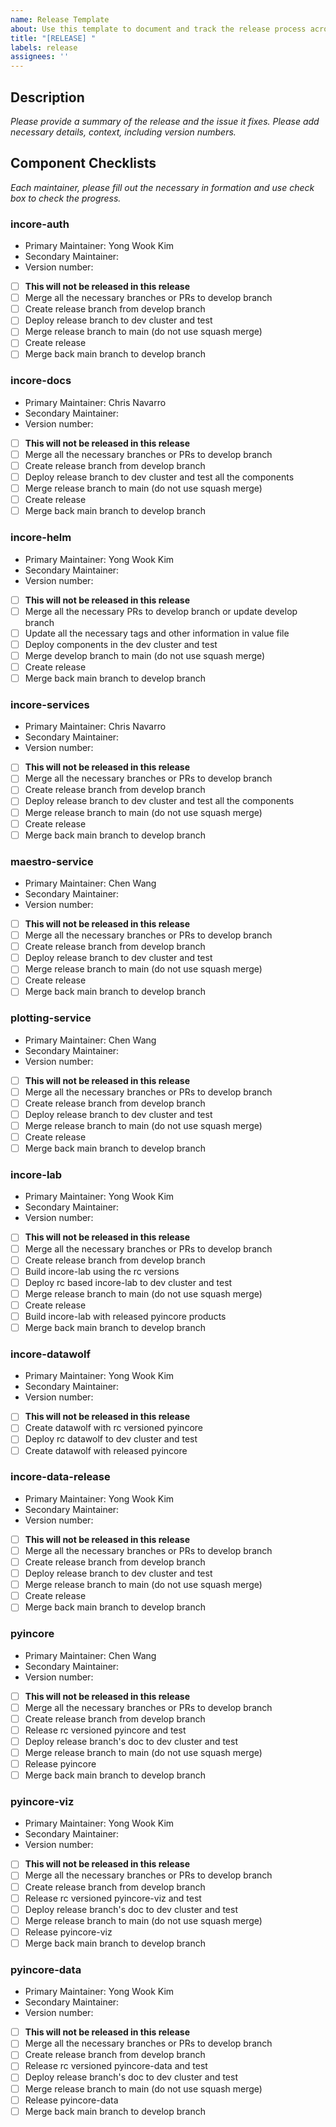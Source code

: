 ```yaml
---
name: Release Template
about: Use this template to document and track the release process across multiple components.
title: "[RELEASE] "
labels: release
assignees: ''
---
```


## Description
_Please provide a summary of the release and the issue it fixes. 
Please add necessary details, context, including version numbers._

## Component Checklists
_Each maintainer, please fill out the necessary in formation and use check box to check the progress._

### incore-auth
- Primary Maintainer: Yong Wook Kim
- Secondary Maintainer:
- Version number:
- [ ] **This will not be released in this release**
- [ ] Merge all the necessary branches or PRs to develop branch
- [ ] Create release branch from develop branch
- [ ] Deploy release branch to dev cluster and test
- [ ] Merge release branch to main (do not use squash merge)
- [ ] Create release
- [ ] Merge back main branch to develop branch

### incore-docs
- Primary Maintainer: Chris Navarro
- Secondary Maintainer:
- Version number:
- [ ] **This will not be released in this release**
- [ ] Merge all the necessary branches or PRs to develop branch
- [ ] Create release branch from develop branch
- [ ] Deploy release branch to dev cluster and test all the components
- [ ] Merge release branch to main (do not use squash merge)
- [ ] Create release
- [ ] Merge back main branch to develop branch

### incore-helm
- Primary Maintainer: Yong Wook Kim
- Secondary Maintainer:
- Version number:
- [ ] **This will not be released in this release**
- [ ] Merge all the necessary PRs to develop branch or update develop branch
- [ ] Update all the necessary tags and other information in value file
- [ ] Deploy components in the dev cluster and test
- [ ] Merge develop branch to main (do not use squash merge)
- [ ] Create release
- [ ] Merge back main branch to develop branch

### incore-services
- Primary Maintainer: Chris Navarro
- Secondary Maintainer:
- Version number:
- [ ] **This will not be released in this release**
- [ ] Merge all the necessary branches or PRs to develop branch
- [ ] Create release branch from develop branch
- [ ] Deploy release branch to dev cluster and test all the components
- [ ] Merge release branch to main (do not use squash merge)
- [ ] Create release
- [ ] Merge back main branch to develop branch

### maestro-service
- Primary Maintainer: Chen Wang
- Secondary Maintainer:
- Version number:
- [ ] **This will not be released in this release**
- [ ] Merge all the necessary branches or PRs to develop branch
- [ ] Create release branch from develop branch
- [ ] Deploy release branch to dev cluster and test
- [ ] Merge release branch to main (do not use squash merge)
- [ ] Create release
- [ ] Merge back main branch to develop branch

### plotting-service
- Primary Maintainer: Chen Wang
- Secondary Maintainer:
- Version number:
- [ ] **This will not be released in this release**
- [ ] Merge all the necessary branches or PRs to develop branch
- [ ] Create release branch from develop branch
- [ ] Deploy release branch to dev cluster and test
- [ ] Merge release branch to main (do not use squash merge)
- [ ] Create release
- [ ] Merge back main branch to develop branch

### incore-lab
- Primary Maintainer: Yong Wook Kim
- Secondary Maintainer:
- Version number:
- [ ] **This will not be released in this release**
- [ ] Merge all the necessary branches or PRs to develop branch
- [ ] Create release branch from develop branch
- [ ] Build incore-lab using the rc versions
- [ ] Deploy rc based incore-lab to dev cluster and test
- [ ] Merge release branch to main (do not use squash merge) 
- [ ] Create release
- [ ] Build incore-lab with released pyincore products
- [ ] Merge back main branch to develop branch

### incore-datawolf
- Primary Maintainer: Yong Wook Kim
- Secondary Maintainer:
- Version number:
- [ ] **This will not be released in this release**
- [ ] Create datawolf with rc versioned pyincore
- [ ] Deploy rc datawolf to dev cluster and test
- [ ] Create datawolf with released pyincore

### incore-data-release
- Primary Maintainer: Yong Wook Kim
- Secondary Maintainer:
- Version number:
- [ ] **This will not be released in this release**
- [ ] Merge all the necessary branches or PRs to develop branch
- [ ] Create release branch from develop branch
- [ ] Deploy release branch to dev cluster and test
- [ ] Merge release branch to main (do not use squash merge)
- [ ] Create release
- [ ] Merge back main branch to develop branch

### pyincore
- Primary Maintainer: Chen Wang
- Secondary Maintainer:
- Version number:
- [ ] **This will not be released in this release**
- [ ] Merge all the necessary branches or PRs to develop branch
- [ ] Create release branch from develop branch
- [ ] Release rc versioned pyincore and test
- [ ] Deploy release branch's doc to dev cluster and test
- [ ] Merge release branch to main (do not use squash merge) 
- [ ] Release pyincore
- [ ] Merge back main branch to develop branch

### pyincore-viz
- Primary Maintainer: Yong Wook Kim
- Secondary Maintainer:
- Version number:
- [ ] **This will not be released in this release**
- [ ] Merge all the necessary branches or PRs to develop branch
- [ ] Create release branch from develop branch
- [ ] Release rc versioned pyincore-viz and test
- [ ] Deploy release branch's doc to dev cluster and test
- [ ] Merge release branch to main (do not use squash merge)
- [ ] Release pyincore-viz
- [ ] Merge back main branch to develop branch

### pyincore-data
- Primary Maintainer: Yong Wook Kim
- Secondary Maintainer:
- Version number:
- [ ] **This will not be released in this release**
- [ ] Merge all the necessary branches or PRs to develop branch
- [ ] Create release branch from develop branch
- [ ] Release rc versioned pyincore-data and test
- [ ] Deploy release branch's doc to dev cluster and test
- [ ] Merge release branch to main (do not use squash merge) 
- [ ] Release pyincore-data
- [ ] Merge back main branch to develop branch

